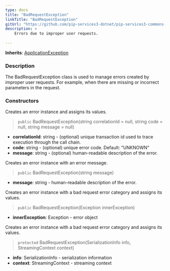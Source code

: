 ```yaml
---
type: docs
title: "BadRequestException"
linkTitle: "BadRequestException"
gitUrl: "https://github.com/pip-services3-dotnet/pip-services3-commons-dotnet"
description: >
    Errors due to improper user requests. 
    
---
```


**Inherits**: [ApplicationException](../application_exception)

### Description

The BadRequestException class is used to manage errors created by improper user requests. For example, when there are missing or incorrect parameters in the request.

### Constructors
Creates an error instance and assigns its values.

> `public` BadRequestException(string correlationId = null, string code = null, string message = null)

- **correlationId**: string - (optional) unique transaction id used to trace execution through the call chain.
- **code**: string - (optional) unique error code. Default: "UNKNOWN"
- **message**: string - (optional) human-readable description of the error.


Creates an error instance with an error message.

> `public` BadRequestException(string message)

- **message**: string - human-readable description of the error.


Creates an error instance with a bad request error category and assigns its values.

> `public` BadRequestException(Exception innerException)

- **innerException**: Exception - error object


Creates an error instance with a bad request error category and assigns its values.

> `protected` BadRequestException(SerializationInfo info, StreamingContext context)

- **info**: SerializationInfo - serialization information
- **context**: StreamingContext - streaming context
